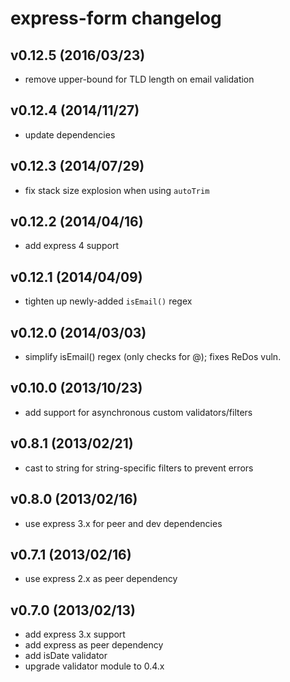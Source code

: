 # express-form changelog

## v0.12.5 (2016/03/23)
* remove upper-bound for TLD length on email validation

## v0.12.4 (2014/11/27)
* update dependencies

## v0.12.3 (2014/07/29)
* fix stack size explosion when using `autoTrim`

## v0.12.2 (2014/04/16)
* add express 4 support

## v0.12.1 (2014/04/09)
* tighten up newly-added `isEmail()` regex

## v0.12.0 (2014/03/03)
* simplify isEmail() regex (only checks for @); fixes ReDos vuln.

## v0.10.0 (2013/10/23)
* add support for asynchronous custom validators/filters

## v0.8.1 (2013/02/21)
* cast to string for string-specific filters to prevent errors

## v0.8.0 (2013/02/16)
* use express 3.x for peer and dev dependencies

## v0.7.1 (2013/02/16)
* use express 2.x as peer dependency

## v0.7.0 (2013/02/13)
* add express 3.x support
* add express as peer dependency
* add isDate validator
* upgrade validator module to 0.4.x
